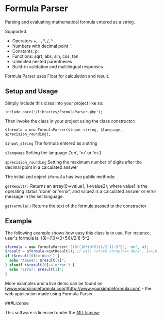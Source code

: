Formula Parser
==============

Parsing and evaluating mathematical formula entered as a string.

Supported:
* Operators +, -, *, /, ^
* Numbers with decimal point '.'
* Constants: pi
* Functions: sqrt, abs, sin, cos, tan
* Unlimited nested parentheses
* Build-in validation and multilingual responses

Formula Parser uses Float for calculation and result.

Setup and Usage
---------------

Simply include this class into your project like so:

`include_once('/libraries/FormulaParser.php');`

Then invoke the class in your project using the class constructor:

`$formula = new FormulaParser($input_string, $language, $precision_rounding);`

`$input_string` The formula entered as a string

`$language` Setting the language ('en', 'ru' or 'es')

`$precision_rounding` Setting the maximum number of digits after the decimal point in a calculated answer


The initialized object `$formula` has two public methods:

`getResult()` Returns an array(0=>value1, 1=>value2), where value1 is the operating status 'done' or 'error', and value2 is a calculated answer or error message in the set language.

`getFormula()`  Returns the text of the formula passed to the constructor

Example
-------

The following example shows how easy this class is to use. For instance, user's formula is: ((8+(10*(3+5)))/2.1)-5^2

``` php
$formula = new FormulaParser('((8+(10*(3+5)))/2.1)-5^2', 'en', 4);
$result = $formula->getResult(); // will return array(0=>'done', 1=>16.9048)
if ($result[0]=='done') {
  echo "Answer: $result[1]";
} elseif ($result[0]=='error') {
  echo "Error: $result[1]";
}
```

More examples and a live demo can be found on [www.yoursimpleformula.com](http://www.yoursimpleformula.com) - the web application made using Formula Parser.

###License

This software is licensed under the [MIT license](https://github.com/denissimon/formula-parser/blob/master/LICENSE)
